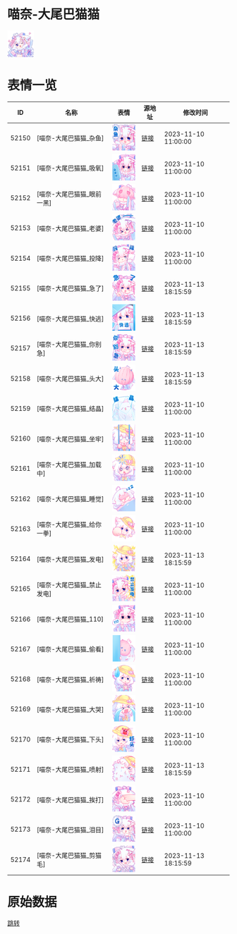 # 喵奈-大尾巴猫猫

<img src="./cover.png" height="60" alt="cover" />

# 表情一览

|ID|名称|表情|源地址|修改时间|
|----|----|----|----|----|
|52150|[喵奈-大尾巴猫猫_杂鱼]|<img src="./pic/052150_%5B喵奈-大尾巴猫猫_杂鱼%5D.png" height="60" alt="杂鱼"/>|[链接](https://i0.hdslb.com/bfs/garb/cef35cc914dc85c5f46795df5fe950e45b9ca38e.png)|2023-11-10 11:00:00|
|52151|[喵奈-大尾巴猫猫_吸氧]|<img src="./pic/052151_%5B喵奈-大尾巴猫猫_吸氧%5D.png" height="60" alt="吸氧"/>|[链接](https://i0.hdslb.com/bfs/garb/aeaee54956bd3c54848c022457c0ccd71bdd893d.png)|2023-11-10 11:00:00|
|52152|[喵奈-大尾巴猫猫_眼前一黑]|<img src="./pic/052152_%5B喵奈-大尾巴猫猫_眼前一黑%5D.png" height="60" alt="眼前一黑"/>|[链接](https://i0.hdslb.com/bfs/garb/fdf5e182b0034320ed5f8a332c4307e266c6c816.png)|2023-11-10 11:00:00|
|52153|[喵奈-大尾巴猫猫_老婆]|<img src="./pic/052153_%5B喵奈-大尾巴猫猫_老婆%5D.png" height="60" alt="老婆"/>|[链接](https://i0.hdslb.com/bfs/garb/36e2eb9b314b6591947cd20f04b9c0036e2748b0.png)|2023-11-10 11:00:00|
|52154|[喵奈-大尾巴猫猫_投降]|<img src="./pic/052154_%5B喵奈-大尾巴猫猫_投降%5D.png" height="60" alt="投降"/>|[链接](https://i0.hdslb.com/bfs/garb/ed4adafce6aedef6d5f50d4ad2f12a724e8381b6.png)|2023-11-10 11:00:00|
|52155|[喵奈-大尾巴猫猫_急了]|<img src="./pic/052155_%5B喵奈-大尾巴猫猫_急了%5D.png" height="60" alt="急了"/>|[链接](https://i0.hdslb.com/bfs/garb/74b3e67610e5f4443114f9ed0286d52365cd4170.png)|2023-11-13 18:15:59|
|52156|[喵奈-大尾巴猫猫_快逃]|<img src="./pic/052156_%5B喵奈-大尾巴猫猫_快逃%5D.png" height="60" alt="快逃"/>|[链接](https://i0.hdslb.com/bfs/garb/1823b51d90bfa80ee2fe67c5856993ad320a146a.png)|2023-11-13 18:15:59|
|52157|[喵奈-大尾巴猫猫_你别急]|<img src="./pic/052157_%5B喵奈-大尾巴猫猫_你别急%5D.png" height="60" alt="你别急"/>|[链接](https://i0.hdslb.com/bfs/garb/c043165f7340a95c033f541412cc6e4c149cff32.png)|2023-11-13 18:15:59|
|52158|[喵奈-大尾巴猫猫_头大]|<img src="./pic/052158_%5B喵奈-大尾巴猫猫_头大%5D.png" height="60" alt="头大"/>|[链接](https://i0.hdslb.com/bfs/garb/b9264d645748391320d1514e9f96b6f4eab73ee1.png)|2023-11-13 18:15:59|
|52159|[喵奈-大尾巴猫猫_结晶]|<img src="./pic/052159_%5B喵奈-大尾巴猫猫_结晶%5D.png" height="60" alt="结晶"/>|[链接](https://i0.hdslb.com/bfs/garb/6964a534e193295e79e85faacd1143b5c7bd859d.png)|2023-11-10 11:00:00|
|52160|[喵奈-大尾巴猫猫_坐牢]|<img src="./pic/052160_%5B喵奈-大尾巴猫猫_坐牢%5D.png" height="60" alt="坐牢"/>|[链接](https://i0.hdslb.com/bfs/garb/7471e584ba9f186a261b945580dee976dfbe4644.png)|2023-11-10 11:00:00|
|52161|[喵奈-大尾巴猫猫_加载中]|<img src="./pic/052161_%5B喵奈-大尾巴猫猫_加载中%5D.png" height="60" alt="加载中"/>|[链接](https://i0.hdslb.com/bfs/garb/f7c9156c3e92cb06a8154bb32583845dd4796c85.png)|2023-11-10 11:00:00|
|52162|[喵奈-大尾巴猫猫_睡觉]|<img src="./pic/052162_%5B喵奈-大尾巴猫猫_睡觉%5D.png" height="60" alt="睡觉"/>|[链接](https://i0.hdslb.com/bfs/garb/6311d2b3fa4721e3fa1b93c3ad7c060e2f42649b.png)|2023-11-10 11:00:00|
|52163|[喵奈-大尾巴猫猫_给你一拳]|<img src="./pic/052163_%5B喵奈-大尾巴猫猫_给你一拳%5D.png" height="60" alt="给你一拳"/>|[链接](https://i0.hdslb.com/bfs/garb/07881504ac83e8736356a9e93fadd27b00a396b1.png)|2023-11-10 11:00:00|
|52164|[喵奈-大尾巴猫猫_发电]|<img src="./pic/052164_%5B喵奈-大尾巴猫猫_发电%5D.png" height="60" alt="发电"/>|[链接](https://i0.hdslb.com/bfs/garb/ff0fcaf6e045055648e1ae037a4c85e7dc6212b3.png)|2023-11-13 18:15:59|
|52165|[喵奈-大尾巴猫猫_禁止发电]|<img src="./pic/052165_%5B喵奈-大尾巴猫猫_禁止发电%5D.png" height="60" alt="禁止发电"/>|[链接](https://i0.hdslb.com/bfs/garb/a9db6a8edcd24f20b61bbbf90fd6bc8cdfb020d7.png)|2023-11-10 11:00:00|
|52166|[喵奈-大尾巴猫猫_110]|<img src="./pic/052166_%5B喵奈-大尾巴猫猫_110%5D.png" height="60" alt="110"/>|[链接](https://i0.hdslb.com/bfs/garb/83665230e5de1e406abd0e7fdf14e724796bc7b4.png)|2023-11-10 11:00:00|
|52167|[喵奈-大尾巴猫猫_偷看]|<img src="./pic/052167_%5B喵奈-大尾巴猫猫_偷看%5D.png" height="60" alt="偷看"/>|[链接](https://i0.hdslb.com/bfs/garb/bf4638fdf52dc87cfa9f609dd3ee4d21faa90dfd.png)|2023-11-10 11:00:00|
|52168|[喵奈-大尾巴猫猫_祈祷]|<img src="./pic/052168_%5B喵奈-大尾巴猫猫_祈祷%5D.png" height="60" alt="祈祷"/>|[链接](https://i0.hdslb.com/bfs/garb/78f4462e3d038f1cda53ef573bea93804fe30c28.png)|2023-11-10 11:00:00|
|52169|[喵奈-大尾巴猫猫_大哭]|<img src="./pic/052169_%5B喵奈-大尾巴猫猫_大哭%5D.png" height="60" alt="大哭"/>|[链接](https://i0.hdslb.com/bfs/garb/b06df48c186aa008d4f379965405b3fcac1fe7d7.png)|2023-11-10 11:00:00|
|52170|[喵奈-大尾巴猫猫_下头]|<img src="./pic/052170_%5B喵奈-大尾巴猫猫_下头%5D.png" height="60" alt="下头"/>|[链接](https://i0.hdslb.com/bfs/garb/d9bc87e3be1393d01e8a00a784dad23c95a22e1c.png)|2023-11-10 11:00:00|
|52171|[喵奈-大尾巴猫猫_喷射]|<img src="./pic/052171_%5B喵奈-大尾巴猫猫_喷射%5D.png" height="60" alt="喷射"/>|[链接](https://i0.hdslb.com/bfs/garb/59de1b3ba4fd72e67545e89d12d9c104186fc590.png)|2023-11-13 18:15:59|
|52172|[喵奈-大尾巴猫猫_挨打]|<img src="./pic/052172_%5B喵奈-大尾巴猫猫_挨打%5D.png" height="60" alt="挨打"/>|[链接](https://i0.hdslb.com/bfs/garb/ad9b8b8e9093fd25b8d5b2c2522372df0691cf7b.png)|2023-11-10 11:00:00|
|52173|[喵奈-大尾巴猫猫_泪目]|<img src="./pic/052173_%5B喵奈-大尾巴猫猫_泪目%5D.png" height="60" alt="泪目"/>|[链接](https://i0.hdslb.com/bfs/garb/74ae609d407f008cd5de56d7e9ea5fef7f33d033.png)|2023-11-10 11:00:00|
|52174|[喵奈-大尾巴猫猫_剪猫毛]|<img src="./pic/052174_%5B喵奈-大尾巴猫猫_剪猫毛%5D.png" height="60" alt="剪猫毛"/>|[链接](https://i0.hdslb.com/bfs/garb/80da7d734fed7d48e5e0d2f07637493b831f00e6.png)|2023-11-13 18:15:59|

# 原始数据

[跳转](./raw.json)

